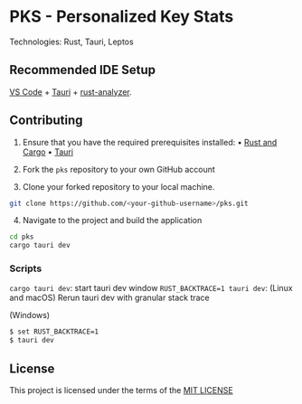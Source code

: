 # PKS - Personalized Key Stats

Technologies: Rust, Tauri, Leptos

## Recommended IDE Setup

[VS Code](https://code.visualstudio.com/) + [Tauri](https://marketplace.visualstudio.com/items?itemName=tauri-apps.tauri-vscode) + [rust-analyzer](https://marketplace.visualstudio.com/items?itemName=rust-lang.rust-analyzer).

## Contributing

1. Ensure that you have the required prerequisites installed:
   • [Rust and Cargo](https://www.rust-lang.org/tools/install)
   • [Tauri](https://tauri.app/v1/guides/getting-started/prerequisites/)

2. Fork the `pks` repository to your own GitHub account
3. Clone your forked repository to your local machine.

```bash
git clone https://github.com/<your-github-username>/pks.git
```

4. Navigate to the project and build the application

```bash
cd pks
cargo tauri dev
```

### Scripts

`cargo tauri dev`: start tauri dev window
`RUST_BACKTRACE=1 tauri dev`: (Linux and macOS) Rerun tauri dev with granular stack trace

(Windows)

```bash
$ set RUST_BACKTRACE=1
$ tauri dev
```

## License

This project is licensed under the terms of the [MIT LICENSE](./LICENSE)
